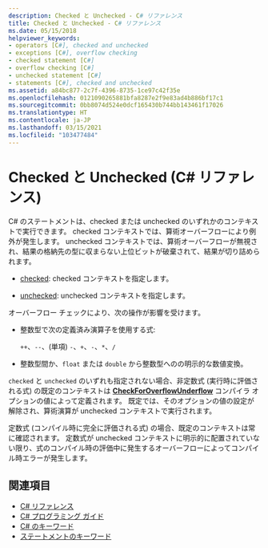 ```yaml
---
description: Checked と Unchecked - C# リファレンス
title: Checked と Unchecked - C# リファレンス
ms.date: 05/15/2018
helpviewer_keywords:
- operators [C#], checked and unchecked
- exceptions [C#], overflow checking
- checked statement [C#]
- overflow checking [C#]
- unchecked statement [C#]
- statements [C#], checked and unchecked
ms.assetid: a84bc877-2c7f-4396-8735-1ce97c42f35e
ms.openlocfilehash: 0121090265881bfa8287e2f9e83ad4b886bf17c1
ms.sourcegitcommit: 0bb8074d524e0dcf165430b744bb143461f17026
ms.translationtype: HT
ms.contentlocale: ja-JP
ms.lasthandoff: 03/15/2021
ms.locfileid: "103477484"
---
```

# <a name="checked-and-unchecked-c-reference"></a>Checked と Unchecked (C# リファレンス)

C# のステートメントは、checked または unchecked のいずれかのコンテキストで実行できます。 checked コンテキストでは、算術オーバーフローにより例外が発生します。 unchecked コンテキストでは、算術オーバーフローが無視され、結果の格納先の型に収まらない上位ビットが破棄されて、結果が切り詰められます。  
  
- [checked](checked.md): checked コンテキストを指定します。  
  
- [unchecked](unchecked.md): unchecked コンテキストを指定します。  
  
 オーバーフロー チェックにより、次の操作が影響を受けます。  
  
- 整数型で次の定義済み演算子を使用する式:  
  
     `++`、`--`、(単項) `-`、`+`、`-`、`*`、`/`  
  
- 整数型間か、`float` または `double` から整数型へのの明示的な数値変換。  
  
 `checked` と `unchecked` のいずれも指定されない場合、非定数式 (実行時に評価される式) の既定のコンテキストは [**CheckForOverflowUnderflow**](../compiler-options/language.md#checkforoverflowunderflow) コンパイラ オプションの値によって定義されます。 既定では、そのオプションの値の設定が解除され、算術演算が unchecked コンテキストで実行されます。

 定数式 (コンパイル時に完全に評価される式) の場合、既定のコンテキストは常に確認されます。 定数式が unchecked コンテキストに明示的に配置されていない限り、式のコンパイル時の評価中に発生するオーバーフローによってコンパイル時エラーが発生します。
  
## <a name="see-also"></a>関連項目

- [C# リファレンス](../index.md)
- [C# プログラミング ガイド](../../programming-guide/index.md)
- [C# のキーワード](index.md)
- [ステートメントのキーワード](statement-keywords.md)

